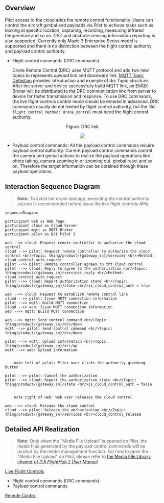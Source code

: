 ## Overview 

Pilot access to the cloud adds the remote control functionality. Users can control the aircraft gimbal and payloads via Pilot to achieve tasks such as looking at specific location, capturing, recording, measuring infrared temperature and so on. OSD and obstacle sensing information reporting is also supported. Currently only Mavic 3 Enterprise Series model is supported and there is no distinction between the flight control authority and payload control authority.

* Flight control commands (DRC commands)
  
  Drone Remote Control (DRC) uses MQTT protocol and add two new topics to represents upward link and downward link. [MQTT Topic Definition](https://developer.dji.com/doc/cloud-api-tutorial/en/api-reference/dock-to-cloud/mqtt/topic-definition.html) provides introduction and example of drc Topic structure. After the server and device successfully build MQTT link, an EMQX Broker will be distributed to the DRC communication link from server to device for faster transmission and response. To use DRC commands, the live flight controls control mode should be entered in advanced. DRC commands usually do not limited by flight control authority, but the `DRC-flight control Method: drone_control` must need the flight control authority.

<div>
<div div style="text-align: center"><p>Figure. DRC link</p></div>
<div align=center>
<img src="https://terra-1-g.djicdn.com/71a7d383e71a4fb8887a310eb746b47f/cloudapi/v1.4/DRC-link.png" style="width:auto"/>
</div></div>

* Payload control commands: All the payload control commands require payload control authority. Current payload control commands control the camera and gimbal actions to realize the payload operations like photo taking, camera zooming in or zooming out, gimbal reset and so on. Therefore the target information can be obtained through these payload operations.


## Interaction Sequence Diagram

> **Note:** To avoid the drone damage, executing the control authority seizure is recommended before issue the live flight controls APIs.

```mermaid
sequenceDiagram

participant web as Web Page
participant cloud as Cloud Server
participant mqtt as MQTT Broker
participant pilot as DJI Pilot 2

web -->> cloud: Request remote controller to authorize the cloud control
cloud -->> pilot: Request remote controller to authorize the cloud control <br/>Topic: thing/product/{gateway_sn}/services <br/>Method: cloud_control_auth_request
pilot -->> pilot: Remote controller agrees to tht cloud control
pilot -->> cloud: Reply to agree to the authorization <br/>Topic: thing/product/{gateway_sn}/services_reply <br/>Method: cloud_control_auth_request
pilot -->> cloud: Report authorization state <br/>Topic: thing/product/{gateway_sn}/state <br/>is_cloud_control_auth = true

web -->> cloud: Request to establish remote control link
cloud -->> pilot: Issue MQTT connection information
pilot -->> mqtt: Build MQTT connection
cloud -->> web: Issue MQTT connection information
web -->> mqtt: Build MQTT connection

web -->> mqtt: Send control command <br/>Topic: thing/product/{gateway_sn}/drc/down
mqtt -->> pilot: Send control command <br/>Topic: thing/product/{gateway_sn}/drc/down

pilot -->> mqtt: Upload information <br/>Topic: thing/product/{gateway_sn}/drc/up
mqtt -->> web: Upload information


    note left of pilot: Pilot user clicks the authority grabbing button

pilot -->> pilot: Cancel the authorization
pilot -->> cloud: Report the authorization state <br/>Topic: thing/product/{gateway_sn}/state <br/>is_cloud_control_auth = false


    note right of web: web user releases the cloud control

web -->> cloud: Release the cloud control
cloud -->> pilot: Release the authorization <br/>Topic: thing/product/{gateway_sn}/services <br/>cloud_control_release
```

## Detailed API Realization

> **Note:** Only when the "Media File Upload" is opened on Pilot, the media files generated by the payload control commands will be pushed by the media management function. For how to open the "Media File Upload" on Pilot, please refer to [the Media File Library chapter of *DJI FlightHub 2 User Manual*](https://fh.dji.com/user-manual/en/media-files.html).

[Live Flight Controls](https://developer.dji.com/doc/cloud-api-tutorial/en/api-reference/pilot-to-cloud/mqtt/rc-pro/drc.html)

* Flight control commands (DRC commands)
* Payload control commands

[Remote Control](https://developer.dji.com/doc/cloud-api-tutorial/en/api-reference/pilot-to-cloud/mqtt/rc-pro/remote-control.html)
